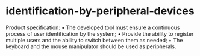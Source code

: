 # identification-by-peripheral-devices

Product specification:
• The developed tool must ensure a continuous process of user identification by the system;
• Provide the ability to register multiple users and the ability to switch between them as needed;
• The keyboard and the mouse manipulator should be used as peripherals.
